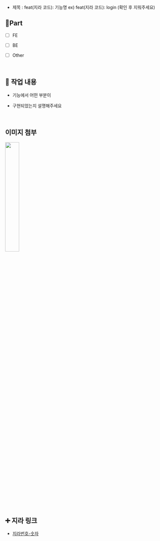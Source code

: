 - 제목 : feat(지라 코드): 기능명
  ex) feat(지라 코드): login
  (확인 후 지워주세요)

## 🔘Part

- [ ] FE

- [ ] BE

- [ ] Other

  <br/>

## 🔎 작업 내용

- 기능에서 어떤 부분이

- 구현되었는지 설명해주세요

  <br/>

## 이미지 첨부

<img src="파일주소" width="30%" height="30%"/>

<br/>

 ## ➕ 지라 링크
 - [지라번호-숫자](지라주소)

<br/>
